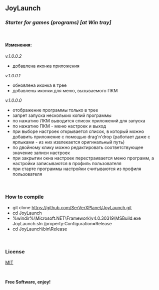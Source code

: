 ## JoyLaunch

### _Starter for games (programs) [at Win tray]_

&nbsp;

#### Изменения:

_v.1.0.0.2_

- добавлена иконка приложения

_v.1.0.0.1_

- обновлена иконка в трее
- добавлены иконки для меню, вызываемого ПКМ

_v.1.0.0.0_

- отображение программы только в трее
- запрет запуска нескольких копий программы
- по нажатию ЛКМ выводится список приложений для запуска
- по нажатию ПКМ - меню настроек и выход
- при выборе настроек открывается список, в который можно добавить приложение с помощью drag'n'drop (работает даже с ярлыками - из них извлекается оригинальный путь)
- по двойному клику можно редактировать соответствующее значение записи настроек
- при закрытии окна настроек перестраивается меню программ, а настройки записываются в профиль пользователя
- при старте программы настройки считываются из профиля пользователя

&nbsp;

### How to compile

- git clone https://github.com/SerVerXPlanet/JoyLaunch.git
- cd JoyLaunch
- %windir%\Microsoft.NET\Framework\v4.0.30319\MSBuild.exe JoyLaunch.sln /property:Configuration=Release
- cd JoyLaunch\bin\Release

&nbsp;

### License
[MIT](https://github.com/git/git-scm.com/blob/main/MIT-LICENSE.txt)

&nbsp;

**Free Software, enjoy!**
